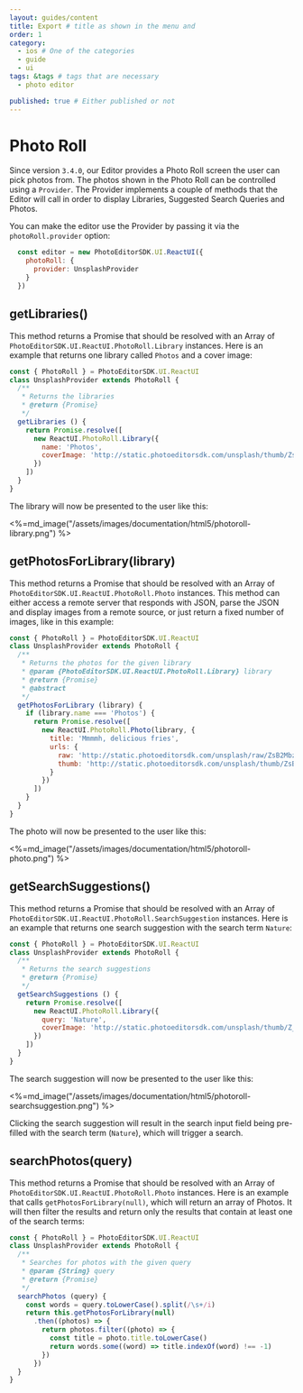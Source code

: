 ```yaml
---
layout: guides/content
title: Export # title as shown in the menu and 
order: 1
category: 
  - ios # One of the categories
  - guide
  - ui
tags: &tags # tags that are necessary
  - photo editor 

published: true # Either published or not 
---
```


# Photo Roll

Since version `3.4.0`, our Editor provides a Photo Roll screen the user can pick photos from.
The photos shown in the Photo Roll can be controlled using a `Provider`. The Provider implements a
couple of methods that the Editor will call in order to display Libraries, Suggested
Search Queries and Photos.

You can make the editor use the Provider by passing it via the `photoRoll.provider` option:

```js
  const editor = new PhotoEditorSDK.UI.ReactUI({
    photoRoll: {
      provider: UnsplashProvider
    }
  })
```

## getLibraries()

This method returns a Promise that should be resolved with an Array of `PhotoEditorSDK.UI.ReactUI.PhotoRoll.Library`
instances. Here is an example that returns one library called `Photos` and a cover image:

```js
const { PhotoRoll } = PhotoEditorSDK.UI.ReactUI
class UnsplashProvider extends PhotoRoll {
  /**
   * Returns the libraries
   * @return {Promise}
   */
  getLibraries () {
    return Promise.resolve([
      new ReactUI.PhotoRoll.Library({
        name: 'Photos',
        coverImage: 'http://static.photoeditorsdk.com/unsplash/thumb/ZsB2MbzSHjI.jpg'
      })
    ])
  }
}
```

The library will now be presented to the user like this:

<%=md_image("/assets/images/documentation/html5/photoroll-library.png") %>

## getPhotosForLibrary(library)

This method returns a Promise that should be resolved with an Array of `PhotoEditorSDK.UI.ReactUI.PhotoRoll.Photo`
instances. This method can either access a remote server that responds with JSON, parse the JSON and
display images from a remote source, or just return a fixed number of images, like in this example:

```js
const { PhotoRoll } = PhotoEditorSDK.UI.ReactUI
class UnsplashProvider extends PhotoRoll {
  /**
   * Returns the photos for the given library
   * @param {PhotoEditorSDK.UI.ReactUI.PhotoRoll.Library} library
   * @return {Promise}
   * @abstract
   */
  getPhotosForLibrary (library) {
    if (library.name === 'Photos') {
      return Promise.resolve([
        new ReactUI.PhotoRoll.Photo(library, {
          title: 'Mmmmh, delicious fries',
          urls: {
            raw: 'http://static.photoeditorsdk.com/unsplash/raw/ZsB2MbzSHjI.jpg',
            thumb: 'http://static.photoeditorsdk.com/unsplash/thumb/ZsB2MbzSHjI.jpg'
          }
        })
      ])
    }
  }
}
```

The photo will now be presented to the user like this:

<%=md_image("/assets/images/documentation/html5/photoroll-photo.png") %>

## getSearchSuggestions()

This method returns a Promise that should be resolved with an Array of `PhotoEditorSDK.UI.ReactUI.PhotoRoll.SearchSuggestion`
instances. Here is an example that returns one search suggestion with the search term `Nature`:

```js
const { PhotoRoll } = PhotoEditorSDK.UI.ReactUI
class UnsplashProvider extends PhotoRoll {
  /**
   * Returns the search suggestions
   * @return {Promise}
   */
  getSearchSuggestions () {
    return Promise.resolve([
      new ReactUI.PhotoRoll.Library({
        query: 'Nature',
        coverImage: 'http://static.photoeditorsdk.com/unsplash/thumb/Z_br8TOcCpE.jpg'
      })
    ])
  }
}
```

The search suggestion will now be presented to the user like this:

<%=md_image("/assets/images/documentation/html5/photoroll-searchsuggestion.png") %>

Clicking the search suggestion will result in the search input field being pre-filled with the search
term (`Nature`), which will trigger a search.

## searchPhotos(query)

This method returns a Promise that should be resolved with an Array of `PhotoEditorSDK.UI.ReactUI.PhotoRoll.Photo`
instances. Here is an example that calls `getPhotosForLibrary(null)`, which will return an array of Photos.
It will then filter the results and return only the results that contain at least one of the search terms:

```js
const { PhotoRoll } = PhotoEditorSDK.UI.ReactUI
class UnsplashProvider extends PhotoRoll {
  /**
   * Searches for photos with the given query
   * @param {String} query
   * @return {Promise}
   */
  searchPhotos (query) {
    const words = query.toLowerCase().split(/\s+/i)
    return this.getPhotosForLibrary(null)
      .then((photos) => {
        return photos.filter((photo) => {
          const title = photo.title.toLowerCase()
          return words.some((word) => title.indexOf(word) !== -1)
        })
      })
  }
}
```
